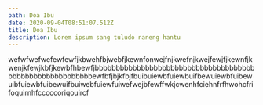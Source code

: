 ```yaml
---
path: Doa Ibu
date: 2020-09-04T08:51:07.512Z
title: Doa Ibu
description: Lorem ipsum sang tuludo naneng hantu
---
```

wefwfwefwefewfewfjkbwehfbjwebfjkewnfonwejfnjkwefnjkwejfewjfjkewnfjkwenjkfewjkbfjkewbfhbewfjbbbbbbbbbbbbbbbbbbbbbbbbbbbbbbbbbbbbbbbbbbbbbbbbbbbbbbbbbbewfbfjbjkfbjfbuibuiewbfuiewbuifbewuiewbfuibewuibfuiewbfuibewuifbuiwebfuiewfuiwefwejbfewffwkjcwenhfciehnfrfhwohcfrifoquirnhfcccccoriqouircf